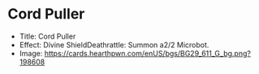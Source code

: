 # Cord Puller
- Title:  Cord Puller
- Effect:  Divine ShieldDeathrattle: Summon a2/2 Microbot.
- Image:  https://cards.hearthpwn.com/enUS/bgs/BG29_611_G_bg.png?198608
